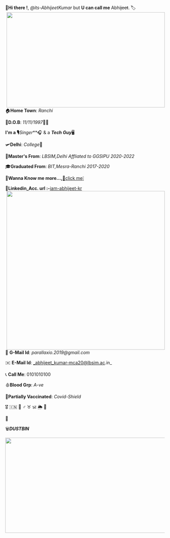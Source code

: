 :pushpin:**Hi there !**, *@its-AbhijeetKumar* but **U can call me** Abhi~~jeet~~.
:label:<img align="right" width="500" height="300" src="https://user-images.githubusercontent.com/79626965/133147001-933168fe-f730-4e07-90db-119b2fec6537.gif">

:house:**Home Town**: _Ranchi_

:date:**D.O.B**: *11/11/1997*:tada::confetti_ball:

**I'm a :studio_microphone:**_Singer_**:headphones: & a **_Tech Guy_**:desktop_computer:

:small_airplane:**Delhi**: _College_:school:

:school_satchel:**Master's From**: _LBSIM,Delhi Affliated to GGSIPU 2020-2022_

:mortar_board:**Graduated From**: _BIT,Mesra-Ranchi 2017-2020_

:file_folder:**Wanna Know me more...,**[:paperclip:click me:grey_exclamation:](https://github.com/its-AbhijeetKumar/its-AbhijeetKumar/files/7156469/Resume_Olivee1.pdf)

:briefcase:**Linkedin_Acc. url :-**[iam-abhijeet-kr](www.linkedin.com/in/iam-abhijeet-kr)<img align="right" width="500" height="500" src="https://user-images.githubusercontent.com/79626965/133146439-79880554-e5f4-4f36-a307-a39cf8969ec5.gif">

:e-mail: **G-Mail Id**: _parallaxio.2019@gmail.com_

:envelope: **E-Mail Id**: _abhijeet_kumar-mca20@lbsim.ac.in_

:telephone_receiver: **Call Me**: 0101010100

:drop_of_blood:**Blood Grp**: *A-ve*

:syringe:**Partially Vaccinated**: *Covid-Shield*

:medal_military:     :india:     :low_brightness:     :male_sign:     :taurus:     :om:     :sun_behind_rain_cloud:     :link:

:battery:

:wastebasket:**_DUSTBIN_**
<p align="center">
 <img width="800" height="300" src="https://user-images.githubusercontent.com/79626965/133148548-0d7a7211-0ed4-4fe8-95a0-908960e9aa95.gif"> 
</p>
